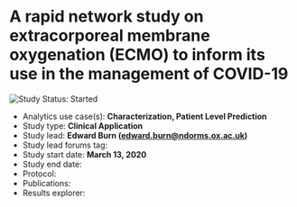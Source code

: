 A rapid network study on extracorporeal membrane oxygenation (ECMO) to inform its use in the management of COVID-19
=============

<img src="https://img.shields.io/badge/Study%20Status-Started-blue.svg" alt="Study Status: Started"> 

- Analytics use case(s): **Characterization, Patient Level Prediction**
- Study type: **Clinical Application**
- Study lead: **Edward Burn (edward.burn@ndorms.ox.ac.uk)**
- Study lead forums tag: 
- Study start date: **March 13, 2020**
- Study end date: 
- Protocol: 
- Publications: 
- Results explorer: 
